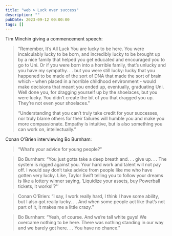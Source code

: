 ```yaml
---
title: "web > Luck over success"
description: ""
pubDate: 2023-09-12 00:00:00
tags: []
---
```


Tim Minchin giving a commencement speech:

> "Remember, It’s All Luck You are lucky to be here. You were incalculably lucky to be born, and incredibly lucky to be brought up by a nice family that helped you get educated and encouraged you to go to Uni. Or if you were born into a horrible family, that’s unlucky and you have my sympathy. . . but you were still lucky: lucky that you happened to be made of the sort of DNA that made the sort of brain which - when placed in a horrible childhood environment - would make decisions that meant you ended up, eventually, graduating Uni. Well done you, for dragging yourself up by the shoelaces, but you were lucky. You didn’t create the bit of you that dragged you up. They’re not even your shoelaces."
> 
> “Understanding that you can’t truly take credit for your successes, nor truly blame others for their failures will humble you and make you more compassionate. Empathy is intuitive, but is also something you can work on, intellectually.”

Conan O'Brien interviewing Bo Burnham:

> “What’s your advice for young people?"

> Bo Burnham: “You just gotta take a deep breath and. . . give up. . . The system is rigged against you. Your hard work and talent will not pay off. I would say don’t take advice from people like me who have gotten very lucky. Like, Taylor Swift telling you to follow your dreams is like a lottery winner saying, ‘Liquidize your assets, buy Powerball tickets, it works!’?'’

> Conan O'Brien: “I say, I work really hard, I think I have some ability, but I also got really lucky. . . And when some people act like that’s not part of it, it makes me a little crazy.’’

> Bo Burnham: “Yeah, of course. And we’re tall white guys! We overcame nothing to be here. There was nothing standing in our way and we barely got here. . . You have no chance."

